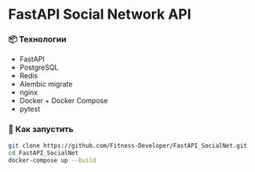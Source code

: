 # FastAPI Social Network API

### 📦 Технологии

- FastAPI
- PostgreSQL
- Redis
- Alembic migrate
- nginx
- Docker + Docker Compose
- pytest

### 🚀 Как запустить

```bash
git clone https://github.com/Fitness-Developer/FastAPI_SocialNet.git
cd FastAPI_SocialNet
docker-compose up --build
